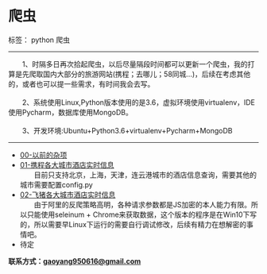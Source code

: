 # 爬虫

标签： python 爬虫

---
&emsp;&emsp;1、时隔多日再次拾起爬虫，以后尽量隔段时间都可以更新一个爬虫，我的打算是先爬取国内大部分的旅游网站(携程；去哪儿；58同城...)，后续在考虑其他的，或者也可以提一些需求，有时间我会去写。<br><br>
&emsp;&emsp;2、系统使用Linux,Python版本使用的是3.6，虚拟环境使用virtualenv，IDE使用Pycharm，数据库使用MongoDB。<br><br>
&emsp;&emsp;3、开发环境:Ubuntu+Python3.6+virtualenv+Pycharm+MongoDB

---

 - [00-以前的杂项][1]<br>
 - [01-携程各大城市酒店实时信息][2]<br>
 &emsp;&emsp;目前只支持北京，上海，天津，连云港城市的酒店信息查询，需要其他的城市需要配置config.py
 - [02-飞猪各大城市酒店实时信息][3]<br>
 &emsp;&emsp;由于阿里的反爬策略高明，各种请求参数都是JS加密的本人能力有限。所以只能使用seleinum + Chrome来获取数据，这个版本的程序是在Win10下写的，所以需要早Linux下运行的需要自行调试修改，后续有精力在想解密的事情吧。
 - 待定

**联系方式：gaoyang950616@gmail.com**
 


  [1]: https://github.com/gyileng/python-spider/tree/master/00-%E6%9D%82%E9%A1%B9
  [2]: https://github.com/gyileng/python-spider/tree/master/01-%E6%90%BA%E7%A8%8B
  [3]: https://github.com/gyileng/python-spider/tree/master/02-%E9%A3%9E%E7%8C%AA
